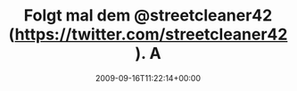 ---
retweeted: false
source: <a href="http://twitter.com" rel="nofollow">Twitter Web Client</a>
entities:
  hashtags:
  - text: python
    indices:
    - '71'
    - '78'
  - text: netzkultur
    indices:
    - '79'
    - '90'
  - text: politik
    indices:
    - '95'
    - '103'
  symbols: []
  user_mentions:
  - name: streetcleaner
    screen_name: streetcleaner42
    indices:
    - '14'
    - '30'
    id_str: '28467241'
    id: '28467241'
  urls: []
display_text_range:
- '0'
- '122'
favorite_count: '0'
id_str: '4027149298'
truncated: false
retweet_count: '0'
id: '4027149298'
created_at: Wed Sep 16 11:22:14 +0000 2009
favorited: false
full_text: 'Folgt mal dem [@streetcleaner42](https://twitter.com/streetcleaner42).
  Aggregiert für mich alle interessanten #python #netzkultur und #politik Nachrichten.
  Fein.'
lang: de
tags:
- python
- netzkultur
- politik
- pesos/twitter
date: '2009-09-16T11:22:14+00:00'
src: https://twitter.com/bascht/status/4027149298
original_url: https://twitter.com/bascht/status/4027149298
type: twitter_tweet
text: 'Folgt mal dem [@streetcleaner42](https://twitter.com/streetcleaner42). Aggregiert
  für mich alle interessanten #python #netzkultur und #politik Nachrichten. Fein.'
title: Folgt mal dem @streetcleaner42 (https://twitter.com/streetcleaner42). A

---